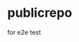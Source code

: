 # publicrepo
for e2e test






































































































































































































































































































































































